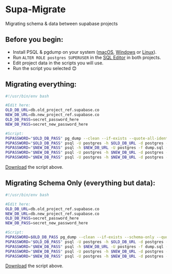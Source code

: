 # Supa-Migrate
Migrating schema &amp; data between supabase projects

## Before you begin:
 - Install PSQL & pgdump on your system ([macOS](https://stackoverflow.com/a/55564878/2188186), [Windows](https://www.enterprisedb.com/downloads/postgres-postgresql-downloads) or [Linux](https://www.postgresql.org/download/linux/ubuntu/)).
 - Run `ALTER ROLE postgres SUPERUSER` in the [SQL Editor](https://app.supabase.com/project/_/sql) in both projects.
 - Edit project data in the scripts you will use. 
 - Run the script you selected 😊

## Migrating everything:
``` bash
#!/usr/bin/env bash

#Edit here:
OLD_DB_URL=db.old_project_ref.supabase.co
NEW_DB_URL=db.new_project_ref.supabase.co
OLD_DB_PASS=secret_password_here
NEW_DB_PASS=secret_new_password_here

#Script:
PGPASSWORD="$OLD_DB_PASS" pg_dump --clean --if-exists --quote-all-identifiers -h $OLD_DB_URL -U postgres > dump.sql -p 6543
PGPASSWORD="$OLD_DB_PASS" psql -U postgres -h $OLD_DB_URL -d postgres -p 6543 -c 'ALTER ROLE postgres NOSUPERUSER'
PGPASSWORD="$NEW_DB_PASS" psql -h $NEW_DB_URL -U postgres -f dump.sql -p 6543
PGPASSWORD="$NEW_DB_PASS" psql -U postgres -h $NEW_DB_URL -d postgres -p 6543 -c 'TRUNCATE storage.objects'
PGPASSWORD="$NEW_DB_PASS" psql -U postgres -h $NEW_DB_URL -d postgres -p 6543 -c 'ALTER ROLE postgres NOSUPERUSER'
```
[Download](https://raw.githubusercontent.com/mansueli/Supa-Migrate/main/migrate_project.sh) the script above.

## Migrating Schema Only (everything but data):

``` bash
#!/usr/bin/env bash

#Edit here:
OLD_DB_URL=db.old_project_ref.supabase.co
NEW_DB_URL=db.new_project_ref.supabase.co
OLD_DB_PASS=secret_password_here
NEW_DB_PASS=secret_new_password_here

#Script:
PGPASSWORD=$OLD_DB_PASS pg_dump --clean --if-exists --schema-only --quote-all-identifiers -h $OLD_DB_URL -U postgres > dump.sql
PGPASSWORD="$OLD_DB_PASS" psql -U postgres -h $OLD_DB_URL -d postgres -p 6543 -c 'ALTER ROLE postgres NOSUPERUSER'
PGPASSWORD="$NEW_DB_PASS" psql -h $NEW_DB_URL -U postgres -f dump.sql -p 6543
PGPASSWORD="$NEW_DB_PASS" psql -U postgres -h $NEW_DB_URL -d postgres -p 6543 -c 'TRUNCATE storage.objects'
PGPASSWORD="$NEW_DB_PASS" psql -U postgres -h $NEW_DB_URL -d postgres -p 6543 -c 'ALTER ROLE postgres NOSUPERUSER'
```
[Download](https://raw.githubusercontent.com/mansueli/Supa-Migrate/main/migrate_schema.sh) the script above.
